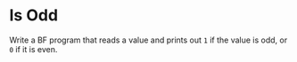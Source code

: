 # Is Odd

Write a BF program that reads a value and prints out `1` if the value is odd, or `0` if it is even.
